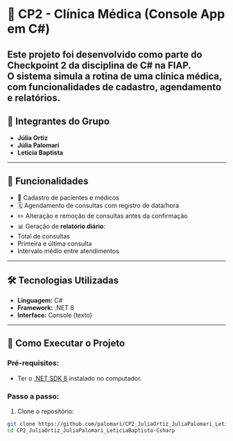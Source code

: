# 🏥 CP2 - Clínica Médica (Console App em C#)
Este projeto foi desenvolvido como parte do **Checkpoint 2** da disciplina de C# na FIAP.  
O sistema simula a rotina de uma clínica médica, com funcionalidades de cadastro, agendamento e relatórios.
---
## 👥 Integrantes do Grupo
- **Júlia Ortiz**
- **Júlia Palomari**
- **Leticia Baptista**
---
## 📌 Funcionalidades
- 👤 Cadastro de pacientes e médicos
- 🗓️ Agendamento de consultas com registro de data/hora
- ✏️ Alteração e remoção de consultas antes da confirmação
- 📊 Geração de **relatório diário**:
 - Total de consultas
 - Primeira e última consulta
 - Intervalo médio entre atendimentos
---
## 🛠️ Tecnologias Utilizadas
- **Linguagem:** C#  
- **Framework:** .NET 8  
- **Interface:** Console (texto)
---
## 🚀 Como Executar o Projeto
### Pré-requisitos:
- Ter o [.NET SDK 8](https://dotnet.microsoft.com/en-us/download/dotnet/8.0) instalado no computador.
### Passo a passo:
1. Clone o repositório:
  ```bash
  git clone https://github.com/palomari/CP2_JuliaOrtiz_JuliaPalomari_LeticiaBaptista-Csharp.git
  cd CP2_JuliaOrtiz_JuliaPalomari_LeticiaBaptista-Csharp

